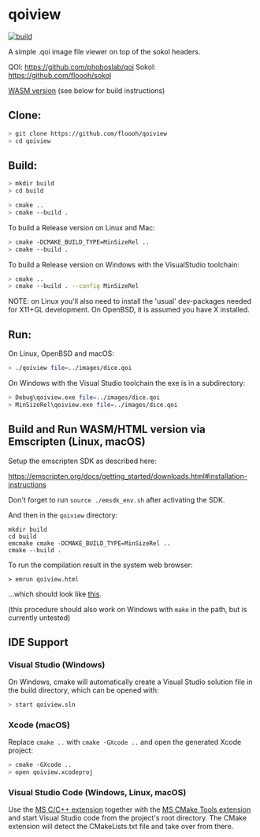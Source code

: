 # qoiview 

[![build](https://github.com/floooh/qoiview/actions/workflows/main.yml/badge.svg)](https://github.com/floooh/qoiview/actions/workflows/main.yml)

A simple .qoi image file viewer on top of the sokol headers.

QOI: https://github.com/phoboslab/qoi
Sokol: https://github.com/floooh/sokol

[WASM version](https://floooh.github.io/qoiview/qoiview.html) (see below for build instructions)

## Clone:

```bash
> git clone https://github.com/floooh/qoiview
> cd qoiview
```

## Build:

```bash
> mkdir build
> cd build

> cmake ..
> cmake --build .
```

To build a Release version on Linux and Mac:

```bash
> cmake -DCMAKE_BUILD_TYPE=MinSizeRel ..
> cmake --build .
```

To build a Release version on Windows with the VisualStudio toolchain:

```bash
> cmake ..
> cmake --build . --config MinSizeRel
```

NOTE: on Linux you'll also need to install the 'usual' dev-packages needed for X11+GL development. On OpenBSD, it is assumed you have X installed.

## Run:

On Linux, OpenBSD and macOS:
```bash
> ./qoiview file=../images/dice.qoi
```

On Windows with the Visual Studio toolchain the exe is in a subdirectory:
```bash
> Debug\qoiview.exe file=../images/dice.qoi
> MinSizeRel\qoiview.exe file=../images/dice.qoi
```

## Build and Run WASM/HTML version via Emscripten (Linux, macOS)

Setup the emscripten SDK as described here:

https://emscripten.org/docs/getting_started/downloads.html#installation-instructions

Don't forget to run ```source ./emsdk_env.sh``` after activating the SDK.

And then in the ```qoiview``` directory:

```
mkdir build
cd build
emcmake cmake -DCMAKE_BUILD_TYPE=MinSizeRel ..
cmake --build .
```

To run the compilation result in the system web browser:

```
> emrun qoiview.html
```

...which should look like [this](https://floooh.github.io/qoiview/qoiview.html).

(this procedure should also work on Windows with ```make``` in the path, but
is currently untested)

## IDE Support

### Visual Studio (Windows)

On Windows, cmake will automatically create a Visual Studio solution file in
the build directory, which can be opened with:

```bash
> start qoiview.sln
```

### Xcode (macOS)

Replace ```cmake ..``` with ```cmake -GXcode ..``` and open the generated
Xcode project:

```bash
> cmake -GXcode ..
> open qoiview.xcodeproj
```

### Visual Studio Code (Windows, Linux, macOS)

Use the [MS C/C++ extension](https://marketplace.visualstudio.com/items?itemName=ms-vscode.cpptools)
together with the [MS CMake Tools extension](https://marketplace.visualstudio.com/items?itemName=ms-vscode.cmake-tools)
and start Visual Studio code from the project's root directory. The CMake
extension will detect the CMakeLists.txt file and take over from there.
